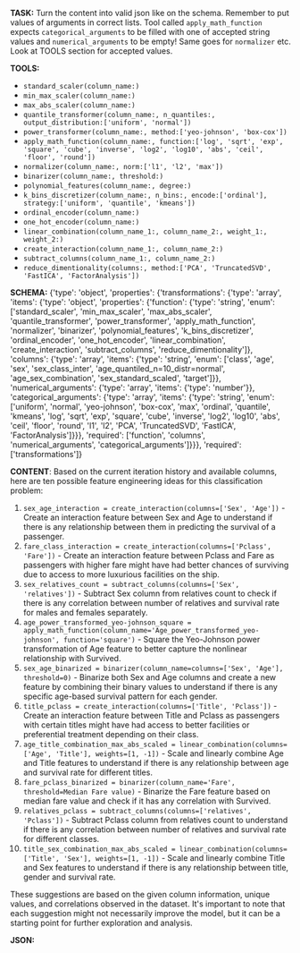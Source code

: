 **TASK:**
Turn the content into valid json like on the schema.
Remember to put values of arguments in correct lists.
Tool called `apply_math_function` expects `categorical_arguments` to be filled with one of accepted string values and `numerical_arguments` to be empty! Same goes for `normalizer` etc. Look at TOOLS section for accepted values.

**TOOLS:**
- `standard_scaler(column_name:)`
- `min_max_scaler(column_name:)`
- `max_abs_scaler(column_name:)`
- `quantile_transformer(column_name:, n_quantiles:, output_distribution:['uniform', 'normal'])`
- `power_transformer(column_name:, method:['yeo-johnson', 'box-cox'])`
- `apply_math_function(column_name:, function:['log', 'sqrt', 'exp', 'square', 'cube', 'inverse', 'log2', 'log10', 'abs', 'ceil', 'floor', 'round'])`
- `normalizer(column_name:, norm:['l1', 'l2', 'max'])`
- `binarizer(column_name:, threshold:)`
- `polynomial_features(column_name:, degree:)`
- `k_bins_discretizer(column_name:, n_bins:, encode:['ordinal'], strategy:['uniform', 'quantile', 'kmeans'])`
- `ordinal_encoder(column_name:)`
- `one_hot_encoder(column_name:)`
- `linear_combination(column_name_1:, column_name_2:, weight_1:, weight_2:)`
- `create_interaction(column_name_1:, column_name_2:)`
- `subtract_columns(column_name_1:, column_name_2:)`
- `reduce_dimentionality(columns:, method:['PCA', 'TruncatedSVD', 'FastICA', 'FactorAnalysis'])`

**SCHEMA:**
{'type': 'object', 'properties': {'transformations': {'type': 'array', 'items': {'type': 'object', 'properties': {'function': {'type': 'string', 'enum': ['standard_scaler', 'min_max_scaler', 'max_abs_scaler', 'quantile_transformer', 'power_transformer', 'apply_math_function', 'normalizer', 'binarizer', 'polynomial_features', 'k_bins_discretizer', 'ordinal_encoder', 'one_hot_encoder', 'linear_combination', 'create_interaction', 'subtract_columns', 'reduce_dimentionality']}, 'columns': {'type': 'array', 'items': {'type': 'string', 'enum': ['class', 'age', 'sex', 'sex_class_inter', 'age_quantiled_n=10_distr=normal', 'age_sex_combination', 'sex_standard_scaled', 'target']}}, 'numerical_arguments': {'type': 'array', 'items': {'type': 'number'}}, 'categorical_arguments': {'type': 'array', 'items': {'type': 'string', 'enum': ['uniform', 'normal', 'yeo-johnson', 'box-cox', 'max', 'ordinal', 'quantile', 'kmeans', 'log', 'sqrt', 'exp', 'square', 'cube', 'inverse', 'log2', 'log10', 'abs', 'ceil', 'floor', 'round', 'l1', 'l2', 'PCA', 'TruncatedSVD', 'FastICA', 'FactorAnalysis']}}}, 'required': ['function', 'columns', 'numerical_arguments', 'categorical_arguments']}}}, 'required': ['transformations']}

**CONTENT**:
 Based on the current iteration history and available columns, here are ten possible feature engineering ideas for this classification problem:

1. `sex_age_interaction = create_interaction(columns=['Sex', 'Age'])` - Create an interaction feature between Sex and Age to understand if there is any relationship between them in predicting the survival of a passenger.
2. `fare_class_interaction = create_interaction(columns=['Pclass', 'Fare'])` - Create an interaction feature between Pclass and Fare as passengers with higher fare might have had better chances of surviving due to access to more luxurious facilities on the ship.
3. `sex_relatives_count = subtract_columns(columns=['Sex', 'relatives'])` - Subtract Sex column from relatives count to check if there is any correlation between number of relatives and survival rate for males and females separately.
4. `age_power_transformed_yeo-johnson_square = apply_math_function(column_name='Age_power_transformed_yeo-johnson', function='square')` - Square the Yeo-Johnson power transformation of Age feature to better capture the nonlinear relationship with Survived.
5. `sex_age_binarized = binarizer(column_name=columns=['Sex', 'Age'], threshold=0)` - Binarize both Sex and Age columns and create a new feature by combining their binary values to understand if there is any specific age-based survival pattern for each gender.
6. `title_pclass = create_interaction(columns=['Title', 'Pclass'])` - Create an interaction feature between Title and Pclass as passengers with certain titles might have had access to better facilities or preferential treatment depending on their class.
7. `age_title_combination_max_abs_scaled = linear_combination(columns=['Age', 'Title'], weights=[1, -1])` - Scale and linearly combine Age and Title features to understand if there is any relationship between age and survival rate for different titles.
8. `fare_pclass_binarized = binarizer(column_name='Fare', threshold=Median Fare value)` - Binarize the Fare feature based on median fare value and check if it has any correlation with Survived.
9. `relatives_pclass = subtract_columns(columns=['relatives', 'Pclass'])` - Subtract Pclass column from relatives count to understand if there is any correlation between number of relatives and survival rate for different classes.
10. `title_sex_combination_max_abs_scaled = linear_combination(columns=['Title', 'Sex'], weights=[1, -1])` - Scale and linearly combine Title and Sex features to understand if there is any relationship between title, gender and survival rate.

These suggestions are based on the given column information, unique values, and correlations observed in the dataset. It's important to note that each suggestion might not necessarily improve the model, but it can be a starting point for further exploration and analysis.

**JSON:**
